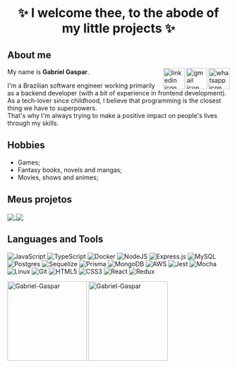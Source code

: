 <h1 align="center"> ✨ I welcome thee, to the abode of my little projects ✨ </h1>

## About me

<a href="https://wa.me/5521979742361" target="_blank">
  <img align="right" src="https://upload.wikimedia.org/wikipedia/commons/thumb/6/6b/WhatsApp.svg/479px-WhatsApp.svg.png" alt="whatsapp icon" width="48px" height="48px">
</a>
<a href="mailto:gabrielgaspar447@gmail.com?subject=Gostaria de me contratar?" target="_blank">
  <img align="right" src="https://cdn.iconscout.com/icon/free/png-256/gmail-2981844-2476484.png" alt="gmail icon" width="48px" height="48px">
</a>
<a href="https://www.linkedin.com/in/gabrielgaspar447/" target="_blank">
  <img align="right" src="https://i.ibb.co/Kx2GSrT/linkedin.png" alt="linkedin icon" width="48px" height="48px">
</a>
<p align="left" >
My name is <b>Gabriel Gaspar</b>.
</p>
<p align="left" >
I'm a Brazilian software engineer working primarily as a backend developer (with a bit of experience in frontend development).<br />
As a tech-lover since childhood, I believe that programming is the closest thing we have to superpowers.<br />
That's why I'm always trying to make a positive impact on people's lives through my skills.
</p>

## Hobbies
  - Games;
  - Fantasy books, novels and mangas;
  - Movies, shows and animes;

## Meus projetos

<a href="https://github.com/GabrielGaspar447/Mamboo-Kanban-API" target="_blank">
  <img align="center" src="https://github-readme-stats.vercel.app/api/pin/?username=GabrielGaspar447&repo=Mamboo-Kanban-API&theme=react&hide_border=true" />
</a>
<a href="https://github.com/GabrielGaspar447/Trybe-Futebol-Clube" target="_blank">
  <img align="center" src="https://github-readme-stats.vercel.app/api/pin/?username=GabrielGaspar447&repo=Trybe-Futebol-Clube&theme=react&hide_border=true" />
</a>

## Languages and Tools

![JavaScript](https://img.shields.io/badge/javascript-%23323330.svg?style=for-the-badge&logo=javascript&logoColor=%23F7DF1E)
![TypeScript](https://img.shields.io/badge/typescript-%23007ACC.svg?style=for-the-badge&logo=typescript&logoColor=white)
![Docker](https://img.shields.io/badge/docker-%230db7ed.svg?style=for-the-badge&logo=docker&logoColor=white)
![NodeJS](https://img.shields.io/badge/node.js-6DA55F?style=for-the-badge&logo=node.js&logoColor=white)
![Express.js](https://img.shields.io/badge/express.js-%23404d59.svg?style=for-the-badge&logo=express&logoColor=%2361DAFB)
![MySQL](https://img.shields.io/badge/mysql-%2300f.svg?style=for-the-badge&logo=mysql&logoColor=white)
![Postgres](https://img.shields.io/badge/postgres-%23316192.svg?style=for-the-badge&logo=postgresql&logoColor=white)
![Sequelize](https://img.shields.io/badge/Sequelize-52B0E7?style=for-the-badge&logo=Sequelize&logoColor=white)
![Prisma](https://img.shields.io/badge/Prisma-3982CE?style=for-the-badge&logo=Prisma&logoColor=white)
![MongoDB](https://img.shields.io/badge/MongoDB-%234ea94b.svg?style=for-the-badge&logo=mongodb&logoColor=white)
![AWS](https://img.shields.io/badge/AWS-%23FF9900.svg?style=for-the-badge&logo=amazon-aws&logoColor=white)
![Jest](https://img.shields.io/badge/-jest-%23C21325?style=for-the-badge&logo=jest&logoColor=white)
![Mocha](https://img.shields.io/badge/-mocha-%238D6748?style=for-the-badge&logo=mocha&logoColor=white)
![Linux](https://img.shields.io/badge/Linux-FCC624?style=for-the-badge&logo=linux&logoColor=black)
![Git](https://img.shields.io/badge/git-%23F05033.svg?style=for-the-badge&logo=git&logoColor=white)
![HTML5](https://img.shields.io/badge/html5-%23E34F26.svg?style=for-the-badge&logo=html5&logoColor=white)
![CSS3](https://img.shields.io/badge/css3-%231572B6.svg?style=for-the-badge&logo=css3&logoColor=white)
![React](https://img.shields.io/badge/react-%2320232a.svg?style=for-the-badge&logo=react&logoColor=%2361DAFB)
![Redux](https://img.shields.io/badge/redux-%23593d88.svg?style=for-the-badge&logo=redux&logoColor=white)

<div>
 <img height="180em" src="https://github-readme-stats.vercel.app/api?username=GabrielGaspar447&show_icons=true&theme=nightowl" alt="Gabriel-Gaspar">
 <img height="180em" src="https://github-readme-stats.vercel.app/api/top-langs/?username=GabrielGaspar447&layout=compact&theme=nightowl" alt="Gabriel-Gaspar">
</div>
